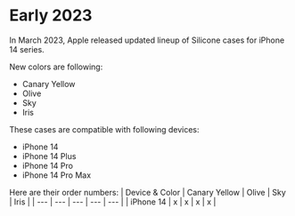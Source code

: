 # Early 2023
 
In March 2023, Apple released updated lineup of Silicone cases for iPhone 14 series. 

New colors are following:
- Canary Yellow
- Olive
- Sky
- Iris

These cases are compatible with following devices:
- iPhone 14 
- iPhone 14 Plus
- iPhone 14 Pro
- iPhone 14 Pro Max

Here are their order numbers:
| Device & Color | Canary Yellow | Olive | Sky | Iris |
| --- | --- | --- | --- | --- |
| iPhone 14 | x | x | x | x |


